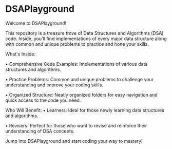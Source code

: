 # DSAPlayground
Welcome to DSAPlayground!


This repository is a treasure trove of Data Structures and Algorithms (DSA) code. Inside, you'll find implementations of every major data structure along with common and unique problems to practice and hone your skills.


What's Inside:

•  Comprehensive Code Examples: Implementations of various data structures and algorithms.


•  Practice Problems: Common and unique problems to challenge your understanding and improve your coding skills.


•  Organized Structure: Neatly organized folders for easy navigation and quick access to the code you need.


Who Will Benefit:
•  Learners: Ideal for those newly learning data structures and algorithms.


•  Revisers: Perfect for those who want to revise and reinforce their understanding of DSA concepts.


Jump into DSAPlayground and start coding your way to mastery!
